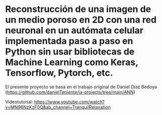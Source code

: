 # Reconstrucción de una imagen de un medio poroso en 2D con una red neuronal en un autómata celular implementada paso a paso en Python sin usar bibliotecas de Machine Learning como Keras, Tensorflow, Pytorch, etc.

El presente proyecto se basa en el trabajo original de Daniel Díaz Bedoya (https://github.com/danielTeniente/ia-projects/tree/main/ANN)

Videotutorial: https://www.youtube.com/watch?v=MN96NzKzF0Q&ab_channel=TranquilRelaxation

